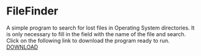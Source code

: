 # FileFinder

A simple program to search for lost files in Operating System directories. It is only necessary to fill in the field with the name of the file and search.
Click on the following link to download the program ready to run. [DOWNLOAD](https://github.com/lucas-fsousa/FileFinder/raw/master/FileFinder/ExtraFiles/release.zip)